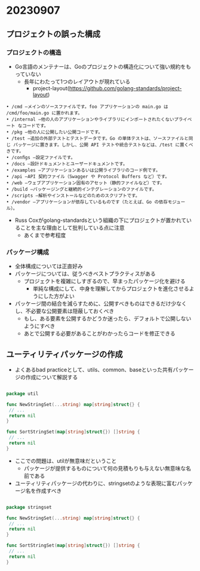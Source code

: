 # 20230907

## プロジェクトの誤った構成

### プロジェクトの構造

- Go言語のメンテナーは、Goのプロジェクトの構造化について強い規約をもっていない
  - 長年にわたって1つのレイアウトが現れている
    - project-layout(<https://github.com/golang-standards/project-layout>)

```
• /cmd —メインのソースファイルです。foo アプリケーションの main.go は /cmd/foo/main.go に置かれます。 
• /internal —他の人のアプリケーションやライブラリにインポートされたくないプライベート なコードです。 
• /pkg —他の人に公開したい公開コードです。 
• /test —追加の外部テストとテストデータです。Go の単体テストは、ソースファイルと同じ パッケージに置きます。しかし、公開 API テストや統合テストなどは、/test に置くべきです。 
• /conﬁgs —設定ファイルです。 
• /docs —設計ドキュメントとユーザードキュメントです。 
• /examples —アプリケーションあるいは公開ライブラリのコード例です。 
• /api —API 契約ファイル（Swagger や Protocol Buffers など）です。 
• /web —ウェブアプリケーション固有のアセット（静的ファイルなど）です。 
• /build —パッケージングと継続的インテグレーションのファイルです。 
• /scripts —解析やインストールなどのためのスクリプトです。 
• /vendor —アプリケーションが依存しているものです（たとえば、Go の依存モジュール）。

```

- Russ Coxがgolang-standardsという組織の下にプロジェクトが置かれていることを主な理由として批判している点に注意
  - あくまで参考程度

### パッケージ構成

- 全体構成については正直好み
- パッケージについては、従うべきベストプラクティスがある
  - プロジェクトを複雑にしすぎるので、早まったパッケージ化を避ける
    - 単純な構成にして、中身を理解してからプロジェクトを進化させるようにした方がよい
- パッケージ間の結合を減らすために、公開すべきものはできるだけ少なくし、不必要な公開要素は隠蔽しておくべき
  - もし、ある要素を公開するかどうか迷ったら、デフォルトで公開しないようにすべき
  - あとで公開する必要があることがわかったらコードを修正できる

## ユーティリティパッケージの作成

- よくあるbad practiceとして、utils、common、baseといった共有パッケージの作成について解説する

```go

package util

func NewStringSet(...string) map[string]struct{} {
 // ...
 return nil
}

func SortStringSet(map[string]struct{}) []string {
 // ...
 return nil
}

```

- ここでの問題は、utilが無意味だということ
  - パッケージが提供するものについて何の見積もりも与えない無意味な名前である
- ユーティリティパッケージの代わりに、stringsetのような表現に富むパッケージ名を作成すべき

```go

package stringset

func NewStringSet(...string) map[string]struct{} {
 // ...
 return nil
}

func SortStringSet(map[string]struct{}) []string {
 // ...
 return nil
}
```
